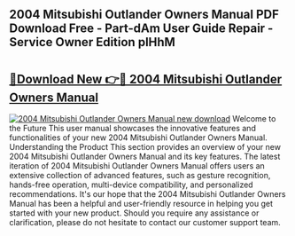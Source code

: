 ## 2004 Mitsubishi Outlander Owners Manual PDF Download Free - Part-dAm User Guide Repair - Service Owner Edition plHhM

# <h2><a href="http://bc2834.oget.top/?id=2004+Mitsubishi+Outlander+Owners+Manual">🔗Download New 👉🔴 2004 Mitsubishi Outlander Owners Manual</a></h2>

[![2004 Mitsubishi Outlander Owners Manual new download](https://i.imgur.com/5g1atiW.png)](http://bc2834.oget.top/?id=2004+Mitsubishi+Outlander+Owners+Manual)
Welcome to the Future This user manual showcases the innovative features and functionalities of your new 2004 Mitsubishi Outlander Owners Manual. Understanding the Product This section provides an overview of your new 2004 Mitsubishi Outlander Owners Manual and its key features. The latest iteration of 2004 Mitsubishi Outlander Owners Manual offers users an extensive collection of advanced features, such as gesture recognition, hands-free operation, multi-device compatibility, and personalized recommendations. It's our hope that the 2004 Mitsubishi Outlander Owners Manual has been a helpful and user-friendly resource in helping you get started with your new product. Should you require any assistance or clarification, please do not hesitate to contact our customer support team.

